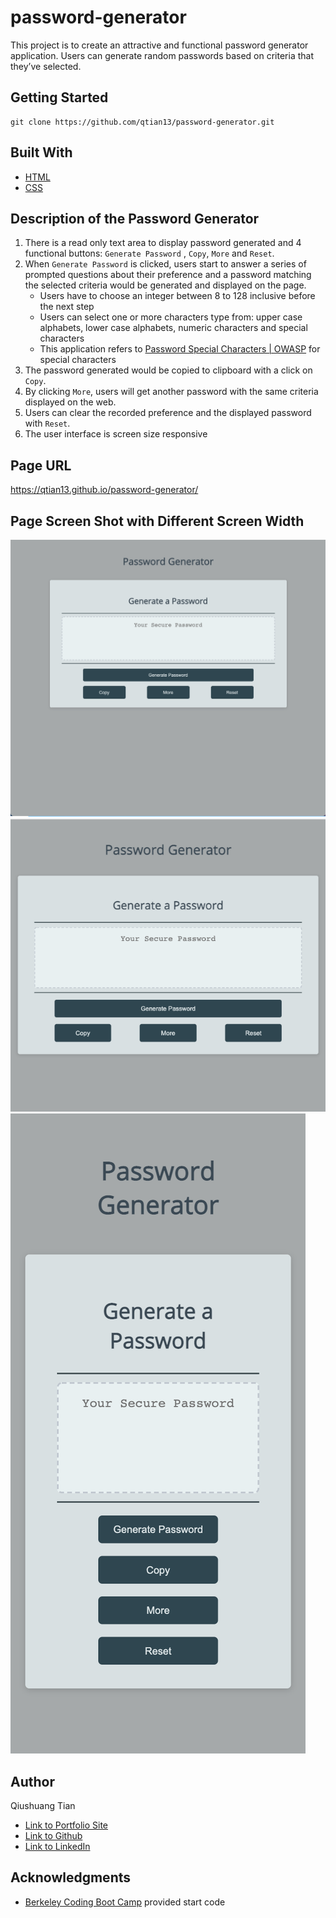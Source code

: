 # password-generator
This project is to create an attractive and functional password generator application. Users can generate random passwords based on criteria that they’ve selected.

## Getting Started
```console
git clone https://github.com/qtian13/password-generator.git
```

## Built With
* [HTML](https://developer.mozilla.org/en-US/docs/Web/HTML)
* [CSS](https://developer.mozilla.org/en-US/docs/Web/CSS)

## Description of the Password Generator
1. There is a read only text area to display password generated and 4 functional buttons: `Generate Password` , `Copy`, `More` and `Reset`.
1. When `Generate Password` is clicked, users start to answer a series of prompted questions about their preference and a password matching the selected criteria would be generated and displayed on the page.
    * Users have to choose an integer between 8 to 128 inclusive before the next step
    * Users can select one or more characters type from: upper case alphabets, lower case alphabets, numeric characters and special characters
    * This application refers to [Password Special Characters | OWASP](https://www.owasp.org/index.php/Password_special_characters) for special characters
1. The password generated would be copied to clipboard with a click on `Copy`.
1. By clicking `More`, users will get another password with the same criteria displayed on the web.
1. Users can clear the recorded preference and the displayed password with `Reset`.
1. The user interface is screen size responsive

## Page URL
https://qtian13.github.io/password-generator/

## Page Screen Shot with Different Screen Width
![fit desktop screen](assets/images/desktop_screen.png)
![fit tablet screen](assets/images/tablet_screen.png)
![fit mobile screen](assets/images/mobile_screen.png)

## Author
Qiushuang Tian
- [Link to Portfolio Site](https://qtian13.github.io/)
- [Link to Github](https://github.com/qtian13)
- [Link to LinkedIn](https://www.linkedin.com/in/qiushuang-tian-a9754248/)

## Acknowledgments
- [Berkeley Coding Boot Camp](https://bootcamp.berkeley.edu/coding/) provided start code

